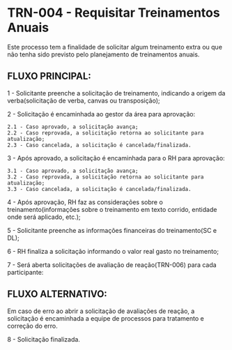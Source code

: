 # TRN-004 - Requisitar Treinamentos Anuais #

Este processo tem a finalidade de solicitar algum treinamento extra ou que não tenha sido previsto pelo
planejamento de treinamentos anuais.

## FLUXO PRINCIPAL: ##

1 - Solicitante preenche a solicitação de treinamento, indicando a origem da verba(solicitação de verba, canvas ou transposição);

2 - Solicitação é encaminhada ao gestor da área para aprovação:

    2.1 - Caso aprovado, a solicitação avança;
    2.2 - Caso reprovada, a solicitação retorna ao solicitante para atualização;
    2.3 - Caso cancelada, a solicitação é cancelada/finalizada.

3 - Após aprovado, a solicitação é encaminhada para o RH para aprovação:

    3.1 - Caso aprovado, a solicitação avança;
    3.2 - Caso reprovada, a solicitação retorna ao solicitante para atualização;
    3.3 - Caso cancelada, a solicitação é cancelada/finalizada.

4 - Após aprovação, RH faz as considerações sobre o treinamento(informações sobre o treinamento em texto corrido,
entidade onde será aplicado, etc.);

5 - Solicitante preenche as informações financeiras do treinamento(SC e DL);

6 - RH finaliza a solicitação informando o valor real gasto no treinamento;

7 - Será aberta solicitações de avaliação de reação(TRN-006) para cada participante:

## FLUXO ALTERNATIVO: ##

Em caso de erro ao abrir a solicitação de avaliações de reação, a solicitação é encaminhada a equipe de
processos para tratamento e correção do erro.

8 - Solicitação finalizada.
